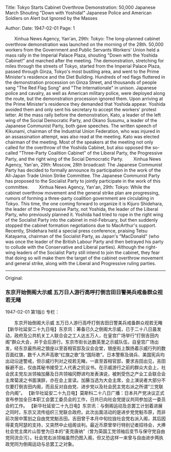 Title: Tokyo Starts Cabinet Overthrow Demonstration: 50,000 Japanese March Shouting "Down with Yoshida!" Japanese Police and American Soldiers on Alert but Ignored by the Masses

Author:
Date: 1947-02-01
Page: 1

　　Xinhua News Agency, Yan'an, 29th: Tokyo: The long-planned cabinet overthrow demonstration was launched on the morning of the 28th. 50,000 workers from the Government and Public Servants Workers' Union held a mass rally in the Imperial Palace Plaza, shouting "Down with the Yoshida Cabinet!" and marched after the meeting. The demonstration, stretching for miles through the streets of Tokyo, started from the Imperial Palace Plaza, passed through Ginza, Tokyo's most bustling area, and went to the Prime Minister's residence and the Diet Building. Hundreds of red flags fluttered in the demonstration procession on Ginza Street, and thousands of people sang "The Red Flag Song" and "The Internationale" in unison. Japanese police and cavalry, as well as American military police, were deployed along the route, but the demonstration procession ignored them. Upon arriving at the Prime Minister's residence they demanded that Yoshida appear. Yoshida avoided them and only sent his secretary to accept the workers' protest letter. At the mass rally before the demonstration, Kato, a leader of the left wing of the Social Democratic Party, and Okano Susumu, a leader of the Japanese Communist Party, both gave speeches. The written speech of Kikunami, chairman of the Industrial Union Federation, who was injured in an assassination attempt, was also read at the meeting. Kato was elected chairman of the meeting. Most of the speakers at the meeting not only called for the overthrow of the Yoshida Cabinet, but also opposed the so-called "Three-Party Coalition Cabinet" of the Liberal Party, the Progressive Party, and the right wing of the Social Democratic Party.
　　Xinhua News Agency, Yan'an, 29th: Moscow, 28th broadcast: The Japanese Communist Party has decided to formally announce its participation in the work of the All-Japan Trade Union Strike Committee. The Japanese Communist Party has proposed to the Socialist Party to jointly participate in the work of this committee.
　　Xinhua News Agency, Yan'an, 29th: Tokyo: While the cabinet overthrow movement and the general strike plan are progressing, rumors of forming a three-party coalition government are circulating in Tokyo. This time, the one coming forward to organize it is Kijuro Shidehara, the leader of the Progressive Party, not Yoshida, the leader of the Liberal Party, who previously planned it. Yoshida had tried to rope in the right wing of the Socialist Party into the cabinet in mid-February, but then suddenly stopped the cabinet formation negotiations due to MacArthur's support. Recently, Shidehara held a special press conference, praising Tetsu Katayama, chairman of the Socialist Party, as Japan's "MacDonald" (who was once the leader of the British Labour Party and then betrayed his party to collude with the Conservative and Liberal parties). Although the right-wing leaders of the Socialist Party still intend to join the cabinet, they fear that doing so will make them the target of the cabinet overthrow movement and general strike, along with the Liberal and Progressive ruling parties.



<hr /> 

Original: 


### 东京开始倒阁大示威  五万日人游行高呼打倒吉田日警美兵戒备群众视若无睹

1947-02-01
第1版()
专栏：

　　东京开始倒阁大示威
    五万日人游行高呼打倒吉田日警美兵戒备群众视若无睹
    【新华社延安二十九日电】东京讯：筹备已久之倒阁大示威，已于二十八日晨发动，政府及公共机关工人联合会之工人达五万人，在皇宫广场举行“打倒吉田内阁”群众大会，并于会后游行。东京市街长达数英里之示威队伍，自皇宫广场出发，经东京最热闹之银座以至首相官邸及议会会堂，银座街上飘扬着示威行列的数百面红旗，数千人齐声高歌“红旗之歌”及“国际歌”。日本警察及骑兵、美国宪兵均出动沿途警戒，但示威行列对之视若无睹，一直至首相官邸，要求吉田出见，吉田躲避不出，仅由其秘书接受工人代表之抗议书。在示威游行之前的群众大会上，社会民主党左派领袖加藤及日共领袖冈野进均发表演说，被刺受伤之产业工会联合会主席菊波之书面演辞，亦在会上宣读。加藤当选为大会主席，会上演说者大部分不仅要打倒吉田内阁，而且反对自由党、进步党以及社会民主党右派之所谓“三党联合内阁”。
    【新华社延安二十九日电】莫斯科二十八日广播：日本共产党决议正式宣布参加全日本职工会罢工委员会的工作，日共已向社会党提议共同参加这一委员会的工作。
    【新华社延安二十九日电】东京讯：与倒阁运动及总罢工计划着进展之同时，东京又流传组织三党联合政府。此次出面活动的是进步党党魁币原，而非前次居中策划之自由党党魁吉田。吉田曾于本月中旬拉拢社会党右派入阁，其后因得麦克阿瑟的支持，又突然中止组阁谈判。最近币原曾举行特别记者招待会，大捧社会党主席片山哲誉为日本的“麦克唐纳”（曾为英国工党领袖后变节与保守党自由党同流合污）。社会党右派领袖虽然仍图入阁，但又恐这样一来曾与自由进步两执政党同为倒阁运动与总罢工之对象。
